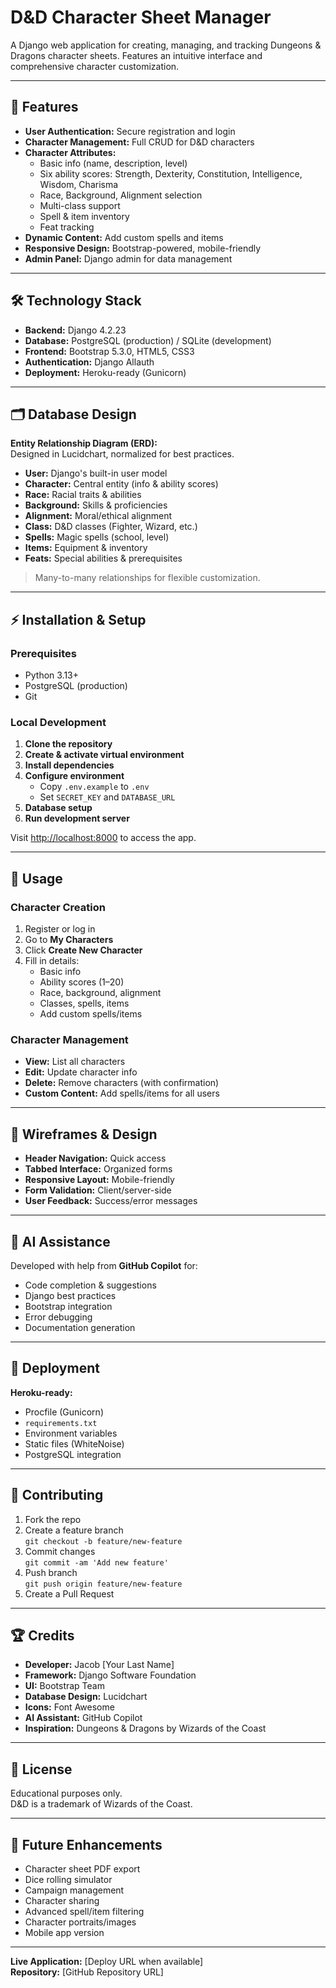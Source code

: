 # D&D Character Sheet Manager

A Django web application for creating, managing, and tracking Dungeons & Dragons character sheets. Features an intuitive interface and comprehensive character customization.

---

## 🚀 Features

- **User Authentication:** Secure registration and login
- **Character Management:** Full CRUD for D&D characters
- **Character Attributes:**  
    - Basic info (name, description, level)  
    - Six ability scores: Strength, Dexterity, Constitution, Intelligence, Wisdom, Charisma  
    - Race, Background, Alignment selection  
    - Multi-class support  
    - Spell & item inventory  
    - Feat tracking
- **Dynamic Content:** Add custom spells and items
- **Responsive Design:** Bootstrap-powered, mobile-friendly
- **Admin Panel:** Django admin for data management

---

## 🛠️ Technology Stack

- **Backend:** Django 4.2.23
- **Database:** PostgreSQL (production) / SQLite (development)
- **Frontend:** Bootstrap 5.3.0, HTML5, CSS3
- **Authentication:** Django Allauth
- **Deployment:** Heroku-ready (Gunicorn)

---

## 🗂️ Database Design

**Entity Relationship Diagram (ERD):**  
Designed in Lucidchart, normalized for best practices.

- **User:** Django's built-in user model
- **Character:** Central entity (info & ability scores)
- **Race:** Racial traits & abilities
- **Background:** Skills & proficiencies
- **Alignment:** Moral/ethical alignment
- **Class:** D&D classes (Fighter, Wizard, etc.)
- **Spells:** Magic spells (school, level)
- **Items:** Equipment & inventory
- **Feats:** Special abilities & prerequisites

> Many-to-many relationships for flexible customization.

---

## ⚡ Installation & Setup

### Prerequisites

- Python 3.13+
- PostgreSQL (production)
- Git

### Local Development

1. **Clone the repository**
2. **Create & activate virtual environment**
3. **Install dependencies**
4. **Configure environment**
     - Copy `.env.example` to `.env`
     - Set `SECRET_KEY` and `DATABASE_URL`
5. **Database setup**
6. **Run development server**

Visit [http://localhost:8000](http://localhost:8000) to access the app.

---

## 📝 Usage

### Character Creation

1. Register or log in
2. Go to **My Characters**
3. Click **Create New Character**
4. Fill in details:
     - Basic info
     - Ability scores (1–20)
     - Race, background, alignment
     - Classes, spells, items
     - Add custom spells/items

### Character Management

- **View:** List all characters
- **Edit:** Update character info
- **Delete:** Remove characters (with confirmation)
- **Custom Content:** Add spells/items for all users

---

## 🎨 Wireframes & Design

- **Header Navigation:** Quick access
- **Tabbed Interface:** Organized forms
- **Responsive Layout:** Mobile-friendly
- **Form Validation:** Client/server-side
- **User Feedback:** Success/error messages

---

## 🤖 AI Assistance

Developed with help from **GitHub Copilot** for:

- Code completion & suggestions
- Django best practices
- Bootstrap integration
- Error debugging
- Documentation generation

---

## 🚢 Deployment

**Heroku-ready:**  
- Procfile (Gunicorn)
- `requirements.txt`
- Environment variables
- Static files (WhiteNoise)
- PostgreSQL integration

---

## 🤝 Contributing

1. Fork the repo
2. Create a feature branch  
     `git checkout -b feature/new-feature`
3. Commit changes  
     `git commit -am 'Add new feature'`
4. Push branch  
     `git push origin feature/new-feature`
5. Create a Pull Request

---

## 🏆 Credits

- **Developer:** Jacob [Your Last Name]
- **Framework:** Django Software Foundation
- **UI:** Bootstrap Team
- **Database Design:** Lucidchart
- **Icons:** Font Awesome
- **AI Assistant:** GitHub Copilot
- **Inspiration:** Dungeons & Dragons by Wizards of the Coast

---

## 📄 License

Educational purposes only.  
D&D is a trademark of Wizards of the Coast.

---

## 🔮 Future Enhancements

- Character sheet PDF export
- Dice rolling simulator
- Campaign management
- Character sharing
- Advanced spell/item filtering
- Character portraits/images
- Mobile app version

---

**Live Application:** [Deploy URL when available]  
**Repository:** [GitHub Repository URL]
